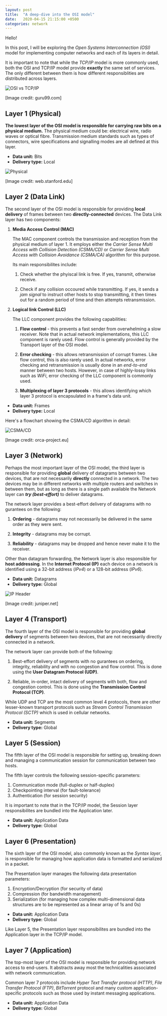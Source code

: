 ```yaml
---
layout: post
title:  "A deep-dive into the OSI model"
date:   2020-04-15 21:15:00 +0500
categories: network
---
```

Hello!

In this post, I will be exploring the *Open Systems Interconnection (OSI)* model for implementing computer networks and each of its layers in detail.

It is important to note that while the *TCP/IP* model is more commonly used, both the OSI and TCP/IP model provide **exactly** the same set of services. The only different between them is how different responsiblities are distributed across layers.

![OSI vs TCP/IP](https://i.imgur.com/lqBDYqk.png)

[Image credit: guru99.com]

## Layer 1 (Physical)

**The lowest layer of the OSI model is responsible for carrying raw bits on a physical medium.** The physical medium could be: electrical wire, radio waves or optical fibre. Transmission medium standards such as types of connectors, wire specifications and signalling modes are all defined at this layer.

- **Data unit:** Bits
- **Delivery type:** Local

![Physical](https://i.imgur.com/qcJZ4jk.png)

[Image credit: web.stanford.edu]

## Layer 2 (Data Link)

The second layer of the OSI model is responsible for providing **local delivery** of frames between two **directly-connected** devices. The Data Link layer has two components:

1. **Media Access Control (MAC)**

    The MAC component controls the transmission and reception from the physical medium of layer 1. It employs either the *Carrier Sense Multi Access with Collision Detection (CSMA/CD)* or *Carrier Sense Multi Access with Collision Avoidance (CSMA/CA)* algorithm for this purpose.
    
    Its main responsibilites include:
    
    1. Check whether the phyiscal link is free. If yes, transmit, otherwise receive.

    2. Check if any collision occoured while transmitting. If yes, it sends a *jam signal* to instruct other hosts to stop transmitting, it then times out for a random period of time and then attempts retransmission.

2. **Logical link Control (LLC)**

    The LLC component provides the following capabilities:

    1. **Flow control** - this prevents a fast sender from overwhelming a slow receiver. Note that in actual network implementations, this LLC component is rarely used. Flow control is generally provided by the Transport layer of the OSI model.

    2. **Error checking** - this allows retransmission of corrupt frames. Like flow control, this is also rarely used. In actual networks, error checking and retransmission is usually done in an *end-to-end* manner between two hosts. However, in case of highly-lossy links such as *WiFi*, error checking of the LLC component is commonly used.

    3. **Multiplexing of layer 3 protocols** - this allows identifying which layer 3 protocol is encapsulated in a frame's data unit.

- **Data unit:** Frames
- **Delivery type:** Local

Here's a flowchart showing the CSMA/CD algorithm in detail:

![CSMA/CD](https://i.imgur.com/4fNpBY4.png)

[Image credit: orca-project.eu]

## Layer 3 (Network)

Perhaps the most important layer of the OSI model, the third layer is responsible for providing **global** delivery of datagrams between two devices, that are not necessarily **directly** connected in a network. The two devices may be in different networks with multiple routers and switches in between them, but as long as there is a single path available the Network layer can ***try (best-effort)*** to deliver datagrams.

The network layer provides a best-effort delivery of datagrams with no gurantees on the following:

1. **Ordering** - datagrams may not necessarily be delivered in the same order as they were sent.

2. **Integrity** - datagrams may be corrupt.

3. **Reliability** - datagrams may be dropped and hence never make it to the receiver.

Other than datagram forwarding, the Network layer is also responsible for **host addressing**. In the **Internet Protocol (IP)** each device on a network is identified using a 32-bit address (*IPv4*) or a 128-bit address (*IPv6*).

- **Data unit:** Datagrams
- **Delivery type:** Global

![IP Header](https://i.imgur.com/xDDbnKF.png)

[Image credit: juniper.net]

## Layer 4 (Transport)

The fourth layer of the OSI model is responsible for providing **global delivery** of segments between two devices, that are not necessarily directly connected in a network.

The network layer can provide both of the following:

1. Best-effort delivery of segments with no gurantees on ordering, integrity, reliability and with no congestion and flow control. This is done using the **User Datagram Protocol (UDP)**.

2. Reliable, in-order, intact delivery of segments with both, flow and congestion control. This is done using the **Transmission Control Protocol (TCP)**.

While UDP and TCP are the most common level 4 protocols, there are other lesser-known transport protocols such as *Stream Control Transmission Protocol (SCTP)* which is used in cellular networks.

- **Data unit:** Segments
- **Delivery type:** Global

## Layer 5 (Session)

The fifth layer of the OSI model is responsible for setting up, breaking down and managing a communication session for communication between two hosts.

The fifth layer controls the following session-specific parameters:

1. Communication mode (full-duplex or half-duplex)
2. Checkpointing interval (for fault-tolerance)
3. Authentication (for session security)

It is important to note that in the TCP/IP model, the Session layer responsibilites are bundled into the Application later.

- **Data unit:** Application Data
- **Delivery type:** Global

## Layer 6 (Presentation)

The sixth layer of the OSI model, also commonly known as the *Syntax layer*, is responsible for managing how application data is formatted and serialized in a packet.

The Presentation layer manages the following data presentation parameters:

1. Encryption/Decryption (for security of data)
2. Compression (for bandwidth management)
3. Serialization (for managing how complex multi-dimensional data structures are to be represented as a linear array of 1s and 0s)

- **Data unit:** Application Data
- **Delivery type:** Global

Like Layer 5, the Presentation layer responsibilites are bundled into the Application layer in the TCP/IP model.

## Layer 7 (Application)

The top-most layer of the OSI model is responsible for providing network access to end-users. It abstracts away most the technicalities associated with network communication.

Common layer 7 protocols include *Hyper Text Transfer protocol (HTTP)*, *File Transfer Protocol (FTP)*, *BitTorrent* protocol and many custom application-specific protocols such as those used by instant messaging applications.

- **Data unit:** Application Data
- **Delivery type:** Global